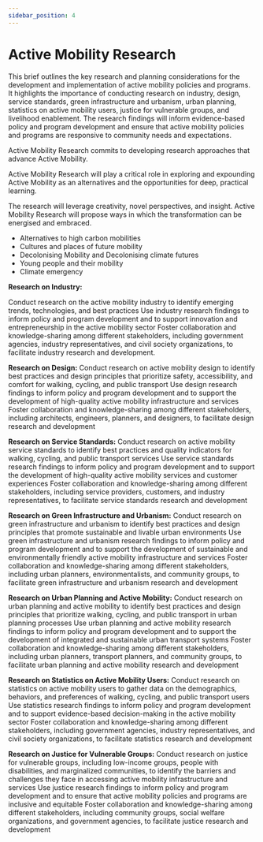 ```yaml
---
sidebar_position: 4
---
```


# Active Mobility Research
This brief outlines the key research and planning considerations for the development and implementation of active mobility policies and programs. It highlights the importance of conducting research on industry, design, service standards, green infrastructure and urbanism, urban planning, statistics on active mobility users, justice for vulnerable groups, and livelihood enablement. The research findings will inform evidence-based policy and program development and ensure that active mobility policies and programs are responsive to community needs and expectations.

Active Mobility Research commits to developing research approaches that advance Active Mobility.

Active Mobility Research will play a critical role in exploring and expounding Active Mobility as an  alternatives and the opportunities for deep, practical learning.

 The research will leverage creativity, novel perspectives, and insight.
 Active Mobility Research will propose ways in which the transformation can be energised and embraced.
- Alternatives to high carbon mobilities
- Cultures and places of future mobility
- Decolonising Mobility and Decolonising climate futures
- Young people and their mobility 
- Climate emergency


**Research on Industry:**

Conduct research on the active mobility industry to identify emerging trends, technologies, and best practices
Use industry research findings to inform policy and program development and to support innovation and entrepreneurship in the active mobility sector
Foster collaboration and knowledge-sharing among different stakeholders, including government agencies, industry representatives, and civil society organizations, to facilitate industry research and development.

**Research on Design:**
Conduct research on active mobility design to identify best practices and design principles that prioritize safety, accessibility, and comfort for walking, cycling, and public transport
Use design research findings to inform policy and program development and to support the development of high-quality active mobility infrastructure and services
Foster collaboration and knowledge-sharing among different stakeholders, including architects, engineers, planners, and designers, to facilitate design research and development

**Research on Service Standards:**
Conduct research on active mobility service standards to identify best practices and quality indicators for walking, cycling, and public transport services
Use service standards research findings to inform policy and program development and to support the development of high-quality active mobility services and customer experiences
Foster collaboration and knowledge-sharing among different stakeholders, including service providers, customers, and industry representatives, to facilitate service standards research and development

**Research on Green Infrastructure and Urbanism:**
Conduct research on green infrastructure and urbanism to identify best practices and design principles that promote sustainable and livable urban environments
Use green infrastructure and urbanism research findings to inform policy and program development and to support the development of sustainable and environmentally friendly active mobility infrastructure and services
Foster collaboration and knowledge-sharing among different stakeholders, including urban planners, environmentalists, and community groups, to facilitate green infrastructure and urbanism research and development

**Research on Urban Planning and Active Mobility:** 
Conduct research on urban planning and active mobility to identify best practices and design principles that prioritize walking, cycling, and public transport in urban planning processes
Use urban planning and active mobility research findings to inform policy and program development and to support the development of integrated and sustainable urban transport systems
Foster collaboration and knowledge-sharing among different stakeholders, including urban planners, transport planners, and community groups, to facilitate urban planning and active mobility research and development

**Research on Statistics on Active Mobility Users:**
Conduct research on statistics on active mobility users to gather data on the demographics, behaviors, and preferences of walking, cycling, and public transport users
Use statistics research findings to inform policy and program development and to support evidence-based decision-making in the active mobility sector
Foster collaboration and knowledge-sharing among different stakeholders, including government agencies, industry representatives, and civil society organizations, to facilitate statistics research and development

**Research on Justice for Vulnerable Groups:**
Conduct research on justice for vulnerable groups, including low-income groups, people with disabilities, and marginalized communities, to identify the barriers and challenges they face in accessing active mobility infrastructure and services
Use justice research findings to inform policy and program development and to ensure that active mobility policies and programs are inclusive and equitable
Foster collaboration and knowledge-sharing among different stakeholders, including community groups, social welfare organizations, and government agencies, to facilitate justice research and development
